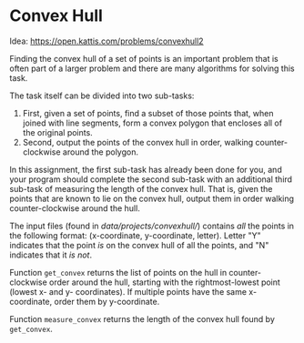 # Convex Hull

Idea: <https://open.kattis.com/problems/convexhull2>

Finding the convex hull of a set of points is an important problem that is often part of a larger problem and there are many algorithms for solving this task.

The task itself can be divided into two sub-tasks:

1. First, given a set of points, find a subset of those points that, when joined with line segments, form a convex polygon that encloses all of the original points.
2. Second, output the points of the convex hull in order, walking counter-clockwise around the polygon.

In this assignment, the first sub-task has already been done for you, and your program should complete the second sub-task with an additional third sub-task of measuring the length of the convex hull. That is, given the points that are known to lie on the convex hull, output them in order walking counter-clockwise around the hull.

The input files (found in *data/projects/convexhull/*) contains *all* the points in the following format: (x-coordinate, y-coordinate, letter). Letter "Y" indicates that the point *is* on the convex hull of all the points, and "N" indicates that it *is not*.

Function `get_convex` returns the list of points on the hull in counter-clockwise order around the hull, starting with the rightmost-lowest point (lowest x- and y- coordinates). If multiple points have the same x-coordinate, order them by y-coordinate.

Function `measure_convex` returns the length of the convex hull found by `get_convex`.
